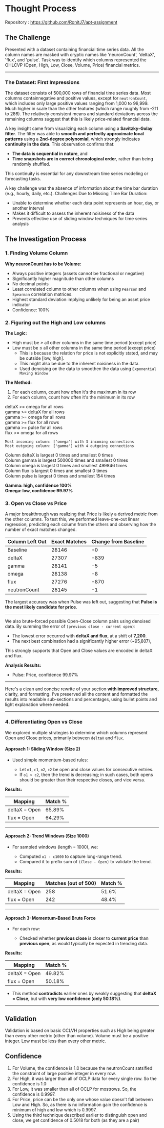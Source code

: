 # Thought Process 

Repository : https://github.com/RonitJ7/apt-assignment

## The Challenge

Presented with a dataset containing financial time series data. All the column names are masked with cryptic names like 'neuronCount', 'deltaX', 'flux', and 'pulse'. Task was to identify which columns represented the OHLCVP (Open, High, Low, Close, Volume, Price) financial metrics.

---

### The Dataset: First Impressions

The dataset consists of 500,000 rows of financial time series data. Most columns containnegative and positive values, except for `neutronCount`, which includes only large positive values ranging from 1,000 to 99,999. Much higher in scale than the other features (which range roughly from -211 to 286). The relatively consistent means and standard deviations across the remaining columns suggest that this is likely price-related financial data.

A key insight came from visualizing each column using a **Savitzky–Golay filter**. The filter was able to **smooth and perfectly approximate local patterns** using a **2nd-degree polynomial**, which strongly indicates **continuity in the data**. This observation confirms that:

* **The data is sequential in nature**, and
* **Time snapshots are in correct chronological order**, rather than being randomly shuffled.

This continuity is essential for any downstream time series modeling or forecasting tasks.

A key challenge was the absence of information about the time bar duration (e.g., hourly, daily, etc.).
Challenges Due to Missing Time Bar Duration:
- Unable to determine whether each data point represents an hour, day, or another interval
- Makes it difficult to assess the inherent noisiness of the data
- Prevents effective use of sliding window techniques for time series analysis


## The Investigation Process

### 1. Finding Volume Column

**Why neuronCount has to be Volume:**
- Always positive integers (assets cannot be fractional or negative)
- Significantly higher magnitude than other columns
- No decimal points
- Least correlated column to other columns when using `Pearson` and `Spearman` correlation matrices.
- Highest standard deviation implying unlikely for being an asset price indicator
- Confidence: 100%

### 2. Figuring out the High and Low columns

**The Logic:**
- High must be ≥ all other columns in the same time period (except price)
- Low must be ≤ all other columns in the same time period (except price)
    - This is because the relation for price is not explicitly stated, and may be outside [low, high].
    - This might also be due to the inherent noisiness in the data.
    - Used denoising on the data to smoothen the data using `Exponential Moving Window`

**The Method:**
1. For each column, count how often it's the maximum in its row
2. For each column, count how often it's the minimum in its row

deltaX >= omega for all rows
<br>gamma >= deltaX for all rows
<br>gamma >= omega for all rows
<br>gamma >= flux for all rows
<br>gamma >= pulse for all rows
<br>flux >= omega for all rows

`Most incoming column: ['omega'] with 3 incoming connections`
<br>`Most outgoing column: ['gamma'] with 4 outgoing connections`

Column deltaX is largest 0 times and smallest 0 times
<br>Column gamma is largest 500000 times and smallest 0 times
<br>Column omega is largest 0 times and smallest 499846 times
<br>Column flux is largest 0 times and smallest 0 times
<br>Column pulse is largest 0 times and smallest 154 times

**Gamma: high, confidence 100%**
<br>**Omega: low, confidence 99.97%**


### 3. Open vs Close vs Price

A major breakthrough was realizing that Price is likely a derived metric from the other columns.
To test this, we performed leave-one-out linear regression, predicting each column from the others and observing how the number of exact matches changed.


| Column Left Out   | Exact Matches | Change from Baseline  |
|-------------------|---------------|-----------------------|
| Baseline          | 28146         | +0                    |
| deltaX            | 27307         | -839                  |
| gamma             | 28141         | -5                    |
| omega             | 28138         | -8                    |
| flux              | 27276         | -870                  |
| neutronCount      | 28145         | -1                    |


The largest accuracy was when Pulse was left out, suggesting that **Pulse is the most likely candidate for price**.

---

We also brute-forced possible Open-Close column pairs using denoised data. By summing the error of `(previous close - current open)`:

* The lowest error occurred with **deltaX and flux**, at a shift of **7,200**.
* The next best combination had a significantly higher error (\~95,807),

This strongly supports that Open and Close values are encoded in deltaX and flux.


**Analysis Results:**
- Pulse: Price, confidence 99.97%
---

Here's a clean and concise rewrite of your section **with improved structure**, clarity, and formatting. I've preserved all the content and formatted the results into readable sub-sections and percentages, using bullet points and light explanation where needed.

---

### 4. Differentiating Open vs Close

We explored multiple strategies to determine which columns represent Open and Close prices, primarily between `deltaX` and `flux`.

#### **Approach 1: Sliding Window (Size 2)**

* Used simple momentum-based rules:

  * Let `o1`, `c1`, `o2`, `c2` be open and close values for consecutive entries.
  * If `o1 > c2`, then the trend is decreasing; in such cases, both opens should be greater than their respective closes, and vice versa.

**Results:**


| Mapping             | Match %   |
|---------------------|-----------|
| deltaX = Open       | 65.89%    |
| flux = Open         | 64.29%    |


---

#### **Approach 2: Trend Windows (Size 1000)**

* For sampled windows (length = 1000), we:

  * Computed `o1 - c1000` to capture long-range trend.
  * Compared it to prefix sum of `(Close - Open)` to validate the trend.

**Results:**

| Mapping             | Matches (out of 500) | Match %   |
|---------------------|----------------------|-----------|
| deltaX = Open       | 258                  | 51.6%     |
| flux = Open         | 242                  | 48.4%     |

---

####  **Approach 3: Momentum-Based Brute Force**

* For each row:

  * Checked whether **previous close** is closer to **current price** than **previous open**, as would typically be expected in trending data.

**Results:**


| Mapping             | Match %   |
|---------------------|-----------|
| deltaX = Open       | 49.82%    |
| flux = Open         | 50.18%    |


* This method **contradicts** earlier ones by weakly suggesting that **deltaX = Close**, but with **very low confidence (only 50.18%)**.

---


## Validation

Validation is based on basic OCLVH properties such as High being greater than every other metric (other than volume). Volume must be a positive integer. Low must be less than every other metric. 

## Confidence

1. For Volume, the confidence is 1.0 because the neutronCount satsified the constraint of large positive integer in every row.
2. For High, it was larger than all of OCLP data for every single row. So the confidence is 1.0
3. For Low, it was smaller than all of OCLP for mostrows. So, the confidence is 0.9997.
4. For Price, price can be the only one whose value doesn't fall between Low and High. So, as there is no information gain the confidence is minimum of high and low which is 0.9997.
5. Using the third technique described earlier to distinguish open and close, we get confidence of 0.5018 for both (as they are a pair)



